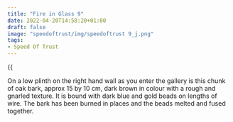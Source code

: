 ```yaml
---
title: "Fire in Glass 9"
date: 2022-04-20T14:58:20+01:00
draft: false
image: "speedoftrust/img/speedoftrust 9_j.png"
tags:
- Speed Of Trust
---
```


{{<audio src="speedoftrust/audio/s9.m4a">}}

On a low plinth on the right hand wall as you enter the gallery is this chunk of oak bark, approx 15 by 10 cm, dark brown in colour with a rough and gnarled texture. It is bound with dark blue and gold beads on lengths of wire. The bark has been burned in places and the beads melted and fused together. 




